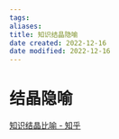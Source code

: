 ```yaml
---
tags: 
aliases: 
title: 知识结晶隐喻
date created: 2022-12-16
date modified: 2022-12-16
---
```


# 结晶隐喻


[知识结晶比喻 - 知乎](https://zhuanlan.zhihu.com/p/268536400)